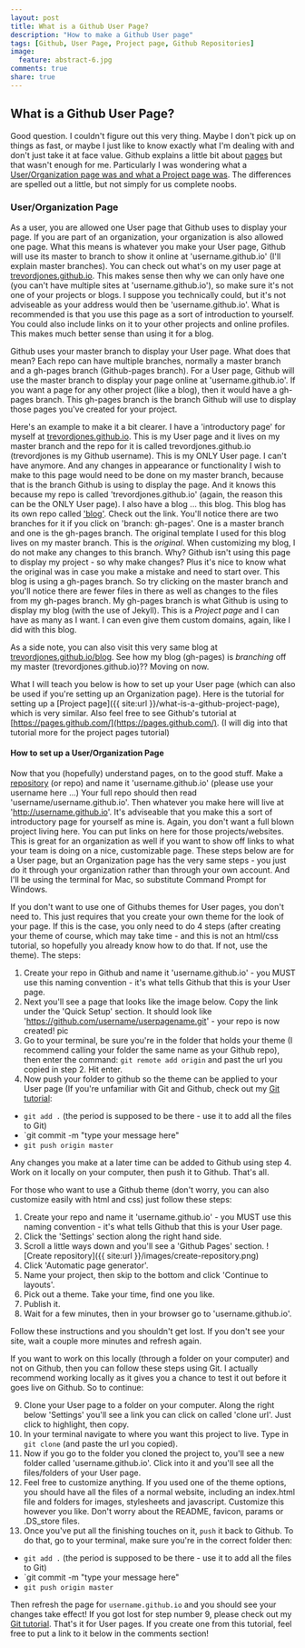 ```yaml
---
layout: post
title: What is a Github User Page?
description: "How to make a Github User page"
tags: [Github, User Page, Project page, Github Repositories]
image:
  feature: abstract-6.jpg
comments: true
share: true
---
```


## What is a Github User Page?
Good question. I couldn't figure out this very thing. Maybe I don't pick up on things as fast, or maybe I just like to know exactly what I'm dealing with and don't just take it at face value. Github explains a little bit about [pages](https://pages.github.com/) but that wasn't enough for me. Particularly I was wondering what a [User/Organization page was and what a Project page was](https://help.github.com/articles/user-organization-and-project-pages). The differences are spelled out a little, but not simply for us complete noobs.

### User/Organization Page
As a user, you are allowed one User page that Github uses to display your page. If you are part of an organization, your organization is also allowed one page. What this means is whatever you make your User page, Github will use its master to branch to show it online at 'username.github.io' (I'll explain master branches). You can check out what's on my user page at [trevordjones.github.io](http://trevordjones.github.io). This makes sense then why we can only have one (you can't have multiple sites at 'username.github.io'), so make sure it's not one of your projects or blogs. I suppose you technically could, but it's not adviseable as your address would then be 'username.github.io'. What is recommended is that you use this page as a sort of introduction to yourself. You could also include links on it to your other projects and online profiles. This makes much better sense than using it for a blog.

Github uses your master branch to display your User page. What does that mean? Each repo can have multiple branches, normally a master branch and a gh-pages branch (Github-pages branch). For a User page, Github will use the master branch to display your page online at 'username.github.io'. If you want a page for any other project (like a blog), then it would have a gh-pages branch. This gh-pages branch is the branch Github will use to display those pages you've created for your project.

Here's an example to make it a bit clearer. I have a 'introductory page' for myself at [trevordjones.github.io](http://trevordjones.github.io). This is my User page and it lives on my master branch and the repo for it is called trevordjones.github.io (trevordjones is my Github username). This is my ONLY User page. I can't have anymore. And any changes in appearance or functionality I wish to make to this page would need to be done on my master branch, because that is the branch Github is using to display the page. And it knows this because my repo is called 'trevordjones.github.io' (again, the reason this can be the ONLY User page). I also have a blog ... this blog. This blog has its own repo called ['blog'](https://github.com/trevordjones/blog). Check out the link. You'll notice there are two branches for it if you click on 'branch: gh-pages'. One is a master branch and one is the gh-pages branch. The original template I used for this blog lives on my master branch. This is the *original*. When customizing my blog, I do not make any changes to this branch. Why? Github isn't using this page to display my project - so why make changes? Plus it's nice to know what the original was in case you make a mistake and need to start over. This blog is using a gh-pages branch. So try clicking on the master branch and you'll notice there are fewer files in there as well as changes to the files from my gh-pages branch. My gh-pages branch is what Github is using to display my blog (with the use of Jekyll). This is a *Project page* and I can have as many as I want. I can even give them custom domains, again, like I did with this blog.

As a side note, you can also visit this very same blog at [trevordjones.github.io/blog](http://trevordjones.github.io/blog/). See how my blog (gh-pages) is *branching* off my master (trevordjones.github.io)?? Moving on now. 

What I will teach you below is how to set up your User page (which can also be used if you're setting up an Organization page). Here is the tutorial for setting up a [Project page]({{ site:url }}/what-is-a-github-project-page), which is very similar. Also feel free to see Github's tutorial at [https://pages.github.com/](https://pages.github.com/). (I will dig into that tutorial more for the project pages tutorial)

#### How to set up a User/Organization Page
Now that you (hopefully) understand pages, on to the good stuff. Make a [repository](https://help.github.com/articles/create-a-repo) (or repo) and name it 'username.github.io' (please use your username here ...) Your full repo should then read 'username/username.github.io'. Then whatever you make here will live at 'http://username.github.io'. It's adviseable that you make this a sort of introductory page for yourself as mine is. Again, you don't want a full blown project living here. You can put links on here for those projects/websites. This is great for an organization as well if you want to show off links to what your team is doing on a nice, customizable page. These steps below are for a User page, but an Organization page has the very same steps - you just do it through your organization rather than through your own account. And I'll be using the terminal for Mac, so substitute Command Prompt for Windows.

If you don't want to use one of Githubs themes for User pages, you don't need to. This just requires that you create your own theme for the look of your page. If this is the case, you only need to do 4 steps (after creating your theme of course, which may take time - and this is not an html/css tutorial, so hopefully you already know how to do that. If not, use the theme). The steps:

1. Create your repo in Github and name it 'username.github.io' - you MUST use this naming convention - it's what tells Github that this is your User page.
2. Next you'll see a page that looks like the image below. Copy the link under the 'Quick Setup' section. It should look like 'https://github.com/username/userpagename.git' - your repo is now created! 
pic
3. Go to your terminal, be sure you're in the folder that holds your theme (I recommend calling your folder the same name as your Github repo), then enter the command: `git remote add origin` and past the url you copied in step 2. Hit enter.
4. Now push your folder to github so the theme can be applied to your User page (If you're unfamiliar with Git and Github, check out my [Git tutorial](http://www.trevordjones.com/git):
* `git add .` (the period is supposed to be there - use it to add all the files to Git)
* `git commit -m "type your message here"
* `git push origin master`

Any changes you make at a later time can be added to Github using step 4. Work on it locally on your computer, then push it to Github. That's all.

For those who want to use a Github theme (don't worry, you can also customize easily with html and css) just follow these steps:

1. Create your repo and name it 'username.github.io' - you MUST use this naming convention - it's what tells Github that this is your User page.
2. Click the 'Settings' section along the right hand side.
3. Scroll a little ways down and you'll see a 'Github Pages' section.
![Create repository]({{ site:url }}/images/create-repository.png)
4. Click 'Automatic page generator'.
5. Name your project, then skip to the bottom and click 'Continue to layouts'.
6. Pick out a theme. Take your time, find one you like.
7. Publish it.
8. Wait for a few minutes, then in your browser go to 'username.github.io'.

Follow these instructions and you shouldn't get lost. If you don't see your site, wait a couple more minutes and refresh again.

If you want to work on this locally (through a folder on your computer) and not on Github, then you can follow these steps using Git. I actually recommend working locally as it gives you a chance to test it out before it goes live on Github. So to continue:

9. Clone your User page to a folder on your computer. Along the right below 'Settings' you'll see a link you can click on called 'clone url'. Just click to highlight, then copy.
10. In your terminal navigate to where you want this project to live. Type in `git clone` (and paste the url you copied).
11. Now if you go to the folder you cloned the project to, you'll see a new folder called 'username.github.io'. Click into it and you'll see all the files/folders of your User page.
12. Feel free to customize anything. If you used one of the theme options, you should have all the files of a normal website, including an index.html file and folders for images, stylesheets and javascript. Customize this however you like. Don't worry about the README, favicon,  params or .DS_store files.
13. Once you've put all the finishing touches on it, `push` it back to Github. To do that, go to your terminal, make sure you're in the correct folder then:
* `git add .` (the period is supposed to be there - use it to add all the files to Git)
* `git commit -m "type your message here"
* `git push origin master`

Then refresh the page for `username.github.io` and you should see your changes take effect! If you got lost for step number 9, please check out my [Git tutorial](http://www.trevordjones.com/git). That's it for User pages. If you create one from this tutorial, feel free to put a link to it below in the comments section!